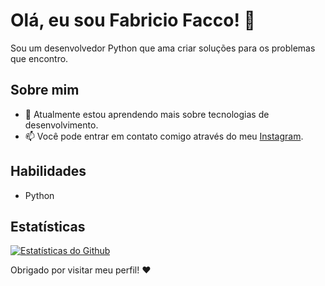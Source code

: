 

# Olá, eu sou Fabricio Facco! 👋

Sou um desenvolvedor Python que ama criar soluções para os problemas que encontro.

## Sobre mim

- 🌱 Atualmente estou aprendendo mais sobre tecnologias de desenvolvimento.
- 📫 Você pode entrar em contato comigo através do meu [Instagram](https://www.instagram.com/fabriciotf_).

## Habilidades

- Python

## Estatísticas

[![Estatísticas do Github](https://github-readme-stats.vercel.app/api?username=FabricioFacco&show_icons=true&theme=dracula)](https://github.com/anuraghazra/github-readme-stats)

Obrigado por visitar meu perfil! :heart:
